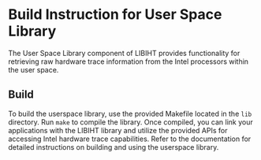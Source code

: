 # Build Instruction for User Space Library

The User Space Library component of LIBIHT provides functionality for retrieving raw hardware trace information from the Intel processors within the user space.

## Build

To build the userspace library, use the provided Makefile located in the `lib` directory. Run `make` to compile the library. Once compiled, you can link your applications with the LIBIHT library and utilize the provided APIs for accessing Intel hardware trace capabilities. Refer to the documentation for detailed instructions on building and using the userspace library.